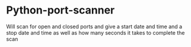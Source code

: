 # Python-port-scanner
Will scan for open and closed ports and give a start date and time and a stop date and time as well as how many seconds it takes to complete the scan
